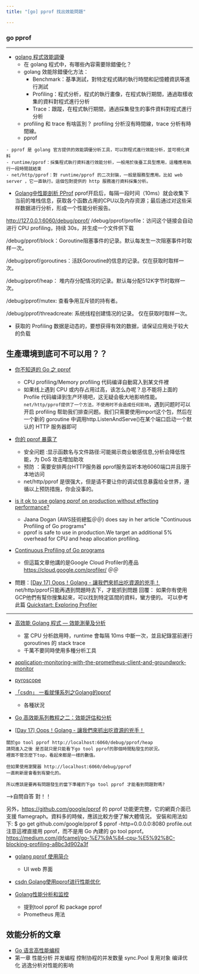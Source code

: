 ```yaml
---
title: "[go] pprof 找出效能問題"

---
```


### go  pprof

---------------------------


- [golang 程式效能調優](https://www.gushiciku.cn/pl/gQFE/zh-tw)
    - 在 golang 程式中，有哪些內容需要除錯優化？
    - golang 效能除錯優化方法：
        - Benchmark：基準測試，對特定程式碼的執行時間和記憶體資訊等進行測試
        - Profiling：程式分析，程式的執行畫像，在程式執行期間，通過取樣收集的資料對程式進行分析
        - Trace：跟蹤，在程式執行期間，通過採集發生的事件資料對程式進行分析
    - profiling 和 trace 有啥區別？ profiling 分析沒有時間線，trace 分析有時間線。
    - pprof
```
- pprof 是 golang 官方提供的效能調優分析工具，可以對程式進行效能分析，並可視化資料
- runtime/pprof：採集程式執行資料進行效能分析，一般用於後臺工具型應用，這種應用執行一段時間就結束
- net/http/pprof：對 runtime/pprof 的二次封裝，一般是服務型應用。比如 web server ，它一直執行。這個包對提供的 http 服務進行資料採集分析。
```

- [Golang中性能剖析 PProf](https://www.huaweicloud.com/articles/760089e5e8665e2397024ce2b9c39871.html)
pprof开启后，每隔一段时间（10ms）就会收集下当前的堆栈信息，获取各个函数占用的CPU以及内存资源；最后通过对这些采样数据进行分析，形成一个性能分析报告。

http://127.0.0.1:6060/debug/pprof/
/debug/pprof/profile：访问这个链接会自动进行 CPU profiling，持续 30s，并生成一个文件供下载

/debug/pprof/block：Goroutine阻塞事件的记录。默认每发生一次阻塞事件时取样一次。

/debug/pprof/goroutines：活跃Goroutine的信息的记录。仅在获取时取样一次。

/debug/pprof/heap： 堆内存分配情况的记录。默认每分配512K字节时取样一次。

/debug/pprof/mutex: 查看争用互斥锁的持有者。

/debug/pprof/threadcreate: 系统线程创建情况的记录。 仅在获取时取样一次。

- 获取的 Profiling 数据是动态的，要想获得有效的数据，请保证应用处于较大的负载

## 生產環境到底可不可以用？？

- [你不知道的 Go 之 pprof](https://segmentfault.com/a/1190000040152398)
    - CPU profiling/Memory profiling 代码编译自動寫入到某文件裡
    - 如果线上遇到 CPU 或内存占用过高，该怎么办呢？总不能将上面的 Profile 代码编译到生产环境吧，这无疑会极大地影响性能。`net/http/pprof提供了一个方法，不使用时不会造成任何影响`，遇到问题时可以开启 profiling 帮助我们排查问题。我们只需要使用import这个包，然后在一个新的 goroutine 中调用http.ListenAndServe()在某个端口启动一个默认的 HTTP 服务器即可
- [你的 pprof 暴露了](https://lightfish.cn/2018-03-25-translate-your-pprof-is-showing)
    - 安全问题 :显示函数名与文件路径:可能揭示商业敏感信息,分析会降低性能，为 DoS 攻击增加助攻
    - 预防 ：需要安排两台HTTP服务器 pprof服务监听本地6060端口并且限于本地访问
    - net/http/pprof 是很强大，但是请不要让你的调试信息暴露给全世界，遵循以上预防措施，你会没事的。
- [is it ok to use golang pprof on production without effecting performance?](https://stackoverflow.com/questions/64057727/is-it-ok-to-use-golang-pprof-on-production-without-effecting-performance)
    - Jaana Dogan (AWS技術總監＠＠) does say in her article "Continuous Profiling of Go programs"
    - pprof is safe to use in production.We target an additional 5% overhead for CPU and heap allocation profiling.
- [Continuous Profiling of Go programs](https://medium.com/google-cloud/continuous-profiling-of-go-programs-96d4416af77b)
    - 但這篇文章他講的是Google Cloud Profiler的產品 https://cloud.google.com/profiler/ ＠＠


- 問題：[[Day 17] Oops！Golang - 讓我們來抓出吃資源的兇手！
](https://ithelp.ithome.com.tw/articles/10235172#response-317837)
net/http/pprof只能再遇到問題時去下，才能抓到問題
回覆：
如果你有使用GCP他們有幫你搜集起來，可以找到特定區間的資料，蠻方便的。
可以參考此篇
[Quickstart: Exploring Profiler ](https://cloud.google.com/profiler/docs/quickstart)

---------------------------

- [高效能 Golang 程式 — 效能測量及分析](https://www.google.com/search?q=%E9%AB%98%E6%95%88%E8%83%BD+Golang+%E7%A8%8B%E5%BC%8F+%E2%80%94+%E6%95%88%E8%83%BD%E6%B8%AC%E9%87%8F%E5%8F%8A%E5%88%86%E6%9E%90&rlz=1C1GCEU_zh-TWTW857TW857&oq=%E9%AB%98%E6%95%88%E8%83%BD+Golang+%E7%A8%8B%E5%BC%8F+%E2%80%94+%E6%95%88%E8%83%BD%E6%B8%AC%E9%87%8F%E5%8F%8A%E5%88%86%E6%9E%90&aqs=chrome..69i57j69i60&sourceid=chrome&ie=UTF-8)
    - 當 CPU 分析啟用時，runtime 會每隔 10ms 中斷一次，並且紀錄當前運行 goroutines 的 stack trace
    - 千萬不要同時使用多種分析工具


- [application-monitoring-with-the-prometheus-client-and-groundwork-monitor](https://www.gwos.com/application-monitoring-with-the-prometheus-client-and-groundwork-monitor/)

- [pyroscope](https://pyroscope.io/docs/golang )


- [「csdn」 一看就懂系列之Golang的pprof](https://blog.csdn.net/u011957758/article/details/104612543)
    - 各種狀況

- [Go 高效能系列教程之二：效能評估和分析](https://iter01.com/601727.html)



- [[Day 17] Oops！Golang - 讓我們來抓出吃資源的兇手！](https://ithelp.ithome.com.tw/articles/10235172)
```
關於go tool pprof http://localhost:6060/debug/pprof/heap
請問進入之後 是否就只是只能看下go tool pprof的那個時間點發生的狀況。
裡面不管怎麼下top，看起來都是一樣的數值。

但如果使用瀏覽器 http://localhost:6060/debug/pprof
一直刷新是會看到有變化的。

所以應該是要再有問題發生的當下準確的下go tool pprof 才能看到問題對嗎?
```
-->自問自答 對！！


另外，https://github.com/google/pprof 的 pprof 功能更完整，它的網頁介面已支援 flamegraph。資料多的時候，應該比較方便了解大體情況。
安裝和用法如下:
$ go get github.com/google/pprof
$ pprof -http=0.0.0.0:8080 profile.out
注意這裡直接用 pprof，而不是用 Go 內建的 go tool pprof。
https://medium.com/@fcamel/go-%E7%9A%84-cpu-%E5%92%8C-blocking-profiling-a8bc3d902a3f


- [golang pprof 使用简介](https://www.jianshu.com/p/d97b095cd98a)
    - UI web 界面

- [csdn Golang使用pprof进行性能优化](https://blog.csdn.net/u013474436/article/details/103540507)


- [Golang性能分析和监控](https://teddygoodman.github.io/posts/golang-performance-flame-graph/)
    - 提到tool pprof 和 package pprof
    - Prometheus 用法

## 效能分析的文章

- [Go 语言高性能编程](https://github.com/geektutu/high-performance-go)
- 第一章 性能分析
并发编程 控制协程的并发数量 sync.Pool 复用对象 编译优化   逃逸分析对性能的影响